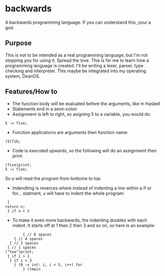 # backwards

A backwards programming language. If you can understand this, your a god.

## Purpose

This is not to be intended as a real programming language, but I'm not stopping you for using it. Spread the love. This is for me to learn how a programming language is created. I'll be writing a lexer, parser, type checking and interpreter. This maybe be integrated into my operating system, DeanOS.

## Features/How to

- The function body will be exaluated before the arguments, like in Haskell
- Statements end in a semi-colon
- Assignment is left to right, so asigning 5 to a variable, you would do:
```backwards
5 := five;
```
- Function applications are arguments then function name:
```backwards
(5)fib;
```
- Code is executed upwards, so the following will do an assignment then print:
```backwards
(five)print;
5 := five;
```
So u will read the program from bottome to top
- Indendting is reverces where instead of indenting a line within a if or for... statment, u will have to indent the whole program:
```backwards
 {
return n;
 } if n < 2
```
- To make it even more backwards, the indenting doubles with each indent. It starts off at 1 then 2 then 3 and so on, so here is an example:
```backwards
        { // 8 spaces
    { // 4 spaces
  { // 2 spaces
 { // 1 spaces
("two")print;
 } if i > 1
  } if i > 3
    } (0 := int: i, i < 5, i++) for
        } ()main
```
